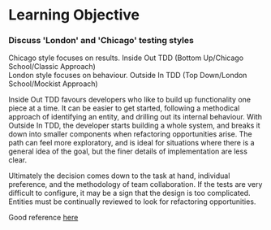 # Learning Objective

### Discuss 'London' and 'Chicago' testing styles

Chicago style focuses on results. Inside Out TDD (Bottom Up/Chicago School/Classic Approach)  
London style focuses on behaviour. Outside In TDD (Top Down/London School/Mockist Approach)

Inside Out TDD favours developers who like to build up functionality one piece at a time. It can be easier to get started, following a methodical approach of identifying an entity, and drilling out its internal behaviour. With Outside In TDD, the developer starts building a whole system, and breaks it down into smaller components when refactoring opportunities arise. The path can feel more exploratory, and is ideal for situations where there is a general idea of the goal, but the finer details of implementation are less clear.

Ultimately the decision comes down to the task at hand, individual preference, and the methodology of team collaboration. If the tests are very difficult to configure, it may be a sign that the design is too complicated. Entities must be continually reviewed to look for refactoring opportunities.

Good reference [here](https://8thlight.com/blog/georgina-mcfadyen/2016/06/27/inside-out-tdd-vs-outside-in.html)
